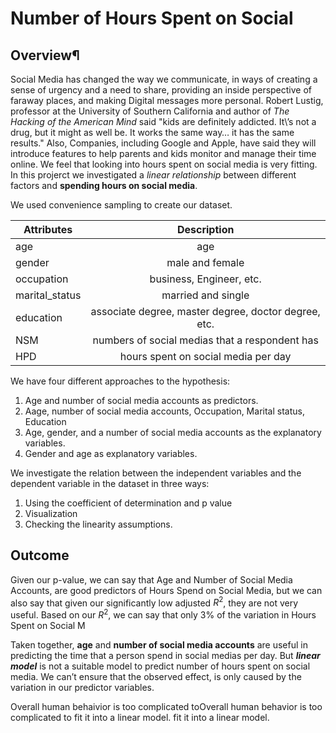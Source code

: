 # Number of Hours Spent on Social

## Overview¶

Social Media has changed the way we communicate, in ways of creating a sense of urgency and a need to share, providing an inside perspective of faraway places, and making Digital messages more personal. Robert Lustig, professor at the University of Southern California and author of *The Hacking of the American Mind* said \"kids are definitely addicted. It\’s not a drug, but it might as well be. It works the same way… it has the same results.\" Also, Companies, including Google and Apple, have said they will introduce features to help parents and kids monitor and manage their time online. We feel that looking into hours spent on social media is very fitting.
In this projerct we investigated a *linear
relationship* between different factors and **spending hours on
social media**. 

We used convenience sampling to create our
dataset. 


| Attributes     | Description |
| ------------- |:-------------:|
| age      | age | 
| gender      | male and female | 
| occupation | business, Engineer, etc.     |
|marital_status|married and single|
|education|associate degree, master degree, doctor degree, etc.|
|NSM|numbers of social medias that a respondent has|
|HPD|hours spent on social media per day|

We have four different approaches to the hypothesis:
  
1. Age and number of social media accounts as predictors.
2. Aage, number of social media accounts, Occupation, Marital status, Education
3. Age, gender, and a number of social media accounts as the explanatory variables.
4. Gender and age as explanatory variables.

We investigate the relation between the independent variables and the dependent variable in the dataset in three ways:

1. Using the coefficient of determination and p value
2. Visualization
3. Checking the linearity assumptions. 

## Outcome 

Given our p-value, we can say that Age and Number of Social Media Accounts, are good predictors of Hours Spend on Social Media, but we can also say that given our significantly low adjusted $R^{2}$, they are not very useful. 
Based on our $R^{2}$, we can say that only 3% of the variation in Hours Spent on Social M

Taken together, **age** and **number of social media accounts** are useful  in predicting the time that a person spend in social medias per day. 
But ***linear model*** is not a suitable model to predict number of hours spent on social media.
We can’t ensure that the observed effect, is only caused by the variation in our predictor variables. 

Overall human behaivior is too complicated toOverall human behavior is too complicated to fit it into a linear model. fit it into a linear model.
